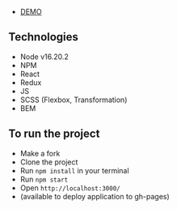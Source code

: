 - [DEMO](https://anastasiiavorobets.github.io/articles/)

## Technologies
- Node v16.20.2
- NPM
- React
- Redux
- JS
- SCSS (Flexbox, Transformation)
- BEM

## To run the project
- Make a fork
- Clone the project
- Run `npm install` in your terminal
- Run `npm start`
- Open `http://localhost:3000/`
- (available to deploy application to gh-pages)
